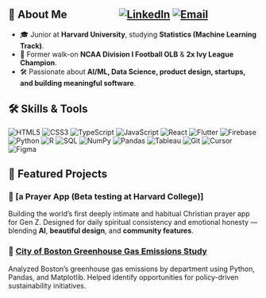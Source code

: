 ## 📖 About Me &nbsp;&nbsp;&nbsp;&nbsp;&nbsp;&nbsp;&nbsp;&nbsp;&nbsp;&nbsp;&nbsp;&nbsp;&nbsp;&nbsp;&nbsp;&nbsp;&nbsp;&nbsp;&nbsp;&nbsp;[![LinkedIn](https://img.shields.io/badge/LinkedIn-0077B5?style=for-the-badge&logo=linkedin&logoColor=white)](https://www.linkedin.com/in/aaron-mcdonald-30a138257/)&nbsp;[![Email](https://img.shields.io/badge/Email-amcdonald%40college.harvard.edu-red?style=for-the-badge&logo=gmail&logoColor=white)](mailto:amcdonald@college.harvard.edu)
- 🎓 Junior at **Harvard University**, studying **Statistics (Machine Learning Track)**.  
- 🏈 Former walk-on **NCAA Division I Football OLB** & **2x Ivy League Champion**.  
- 🛠️ Passionate about **AI/ML, Data Science, product design, startups, and building meaningful software**.

## 🛠️ Skills & Tools
![HTML5](https://img.shields.io/badge/HTML5-E34F26?style=flat-square&logo=html5&logoColor=white)
![CSS3](https://img.shields.io/badge/CSS3-1572B6?style=flat-square&logo=css3&logoColor=white)
![TypeScript](https://img.shields.io/badge/TypeScript-3178C6?style=flat-square&logo=typescript&logoColor=white)
![JavaScript](https://img.shields.io/badge/JavaScript-F7DF1E?style=flat-square&logo=javascript&logoColor=black)
![React](https://img.shields.io/badge/React-61DAFB?style=flat-square&logo=react&logoColor=black)
![Flutter](https://img.shields.io/badge/Flutter-02569B?style=flat-square&logo=flutter&logoColor=white)
![Firebase](https://img.shields.io/badge/Firebase-FFCA28?style=flat-square&logo=firebase&logoColor=black)
![Python](https://img.shields.io/badge/Python-3776AB?style=flat-square&logo=python&logoColor=white)
![R](https://img.shields.io/badge/R-276DC3?style=flat-square&logo=r&logoColor=white)
![SQL](https://img.shields.io/badge/SQL-336791?style=flat-square&logo=postgresql&logoColor=white)
![NumPy](https://img.shields.io/badge/NumPy-013243?style=flat-square&logo=numpy&logoColor=white)
![Pandas](https://img.shields.io/badge/Pandas-150458?style=flat-square&logo=pandas&logoColor=white)
![Tableau](https://img.shields.io/badge/Tableau-E97627?style=flat-square&logo=tableau&logoColor=white)
![Git](https://img.shields.io/badge/Git-F05032?style=flat-square&logo=git&logoColor=white)
![Cursor](https://img.shields.io/badge/Cursor-000000?style=flat-square&logo=cursor&logoColor=white)
![Figma](https://img.shields.io/badge/Figma-F24E1E?style=flat-square&logo=figma&logoColor=white)

## 🚀 Featured Projects
### 📱 [a Prayer App (Beta testing at Harvard College)]
Building the world’s first deeply intimate and habitual Christian prayer app for Gen Z. Designed for daily spiritual consistency and emotional honesty — blending **AI**, **beautiful design**, and **community features**.

### 🌿 [City of Boston Greenhouse Gas Emissions Study](https://www.hodp.org/project/understanding-greenhouse-gas-emissions-in-boston-across-departments)
Analyzed Boston’s greenhouse gas emissions by department using Python, Pandas, and Matplotlib. Helped identify opportunities for policy-driven sustainability initiatives.
